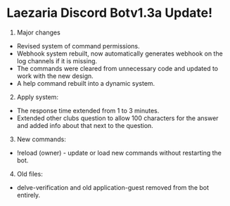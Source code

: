 # Laezaria Discord Bot**v1.3a** Update!

1. Major changes
- Revised system of command permissions.
- Webhook system rebuilt, now automatically generates webhook on the log channels if it is missing.
- The commands were cleared from unnecessary code and updated to work with the new design.
- A help command rebuilt into a dynamic system.

2. Apply system:
- The response time extended from 1 to 3 minutes.
- Extended other clubs question to allow 100 characters for the answer and added info about that next to the question.

3. New commands:
- !reload (owner) - update or load new commands without restarting the bot.

4. Old files:
- delve-verification and old application-guest removed from the bot entirely.
